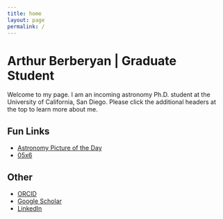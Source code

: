 ```yaml
---
title: home
layout: page
permalink: /
---
```

<html lang="en">
<head>
<title>Arthur Berberyan</title>
<meta name="google-site-verification" content="jFU2IiO8JgDQAU5ezo10jyJUL2tsa-I2r0Sb13pk2c0" />
</head>
<h1>Arthur Berberyan | Graduate Student</h1>
Welcome to my page. I am an incoming astronomy Ph.D. student at the University of California, San Diego. Please click the additional headers at the top to learn more about me.

<h2>Fun Links</h2>
<ul>
  <li><a href="https://apod.nasa.gov/apod/astropix.html">Astronomy Picture of the Day</a></li>
  <li><a href="https://csh.bz/line/05x6.html">05x6</a></li>
</ul>

<h2>Other</h2>
<ul>
  <li><a href="https://orcid.org/0009-0009-8695-2558">ORCID</a></li>
  <li><a href="https://scholar.google.com/citations?user=tizd_9AAAAAJ&hl=en">Google Scholar</a></li>
  <li><a href="https://www.linkedin.com/in/arthurberberyan">LinkedIn</a></li>
</ul>

<meta name="description" content="Academic website of Arthur Berberyan, graduate phd student, astronomer, researcher, UCSD.">
